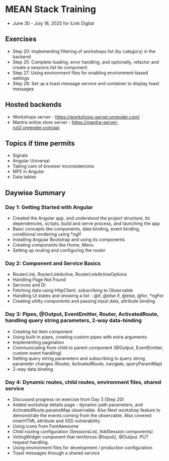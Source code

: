 # MEAN Stack Training
- June 30 - July 18, 2025 for iLink Digital

## Exercises
- Step 20: Implementing filtering of workshops list (by category) in the backend
- Step 25: Complete loading, error handling, and optionally, refactor and create a sessions list ite component
- Step 27: Using environment files for enabling environment-based settings
- Step 28: Set up a toast message service and container to display toast messages

## Hosted backends
- Workshops server - https://workshops-server.onrender.com/
- Mantra online store server - https://mantra-server-nzl2.onrender.com/api

## Topics if time permits
- Signals
- Angular Universal
- Taking care of browser inconsistencies
- MFE in Angular
- Data tables

## Daywise Summary

### Day 1: Getting Started with Angular
- Created the Angular app, and understood the project structure, its dependencies, scripts, build and serve process, and launching the app
- Basic concepts like components, data binding, event binding, conditional rendering using *ngIf
- Installing Angular Bootstrap and using its components
- Creating components like Home, Menu
- Setting up routing and configuring the router

### Day 2: Component and Service Basics
- RouterLink, RouterLinkActive, RouterLinkActiveOptions
- Handling Page Not Found
- Services and DI
- Fetching data using HttpClient, subscribing to Observable
- Handling UI states and showing a list - @if, @else if, @else, @for, *ngFor
- Creating utility components and passing input data, attribute binding

### Day 3: Pipes, @Output, EventEmitter, Router, ActivatedRoute, handling query string parameters, 2-way data-binding
- Creating list item component
- Using built-in pipes, creating custom pipes with extra arguments
- Implementing pagination
- Communicating from child to parent component (@Output, EventEmitter, custom event handling)
- Setting query string parameters and subscribing to query string parameter changes (Router, ActivatedRoute, navigate, queryParamMap)
- 2-way data binding

### Day 4: Dynamic routes, child routes, environment files, shared service
- Discussed progress on exercise from Day 3 (Step 20)
- Added workshop details page - dynamic path parameters, and ActivatedRoute.paramsMap observable. Also Next workshop feature to demonstrate the events coming from the observable. Also covered innerHTML attribute and XSS vulnerability.
- Using icons from FontAwesome
- Child routing configuration (SessionsList, AddSession components)
- VotingWidget component that reinforces @Input(), @Output. PUT request handling.
- Using environment files for development / production configuration
- Toast messages through a shared service